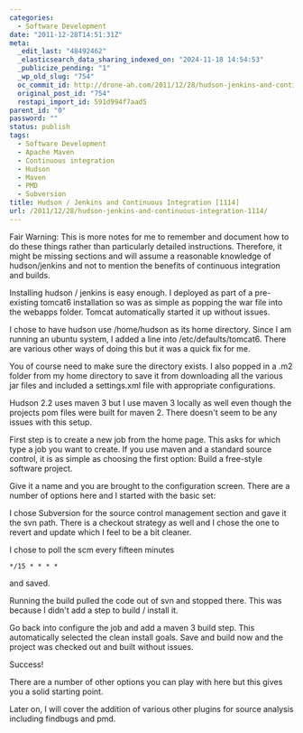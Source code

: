 ```yaml
---
categories:
  - Software Development
date: "2011-12-28T14:51:31Z"
meta:
  _edit_last: "48492462"
  _elasticsearch_data_sharing_indexed_on: "2024-11-18 14:54:53"
  _publicize_pending: "1"
  _wp_old_slug: "754"
  oc_commit_id: http://drone-ah.com/2011/12/28/hudson-jenkins-and-continuous-integration-1114/1325083894
  original_post_id: "754"
  restapi_import_id: 591d994f7aad5
parent_id: "0"
password: ""
status: publish
tags:
  - Software Development
  - Apache Maven
  - Continuous integration
  - Hudson
  - Maven
  - PMD
  - Subversion
title: Hudson / Jenkins and Continuous Integration [1114]
url: /2011/12/28/hudson-jenkins-and-continuous-integration-1114/
---
```


Fair Warning: This is more notes for me to remember and document how to do these
things rather than particularly detailed instructions. Therefore, it might be
missing sections and will assume a reasonable knowledge of hudson/jenkins and
not to mention the benefits of continuous integration and builds.

Installing hudson / jenkins is easy enough. I deployed as part of a pre-existing
tomcat6 installation so was as simple as popping the war file into the webapps
folder. Tomcat automatically started it up without issues.

I chose to have hudson use /home/hudson as its home directory. Since I am
running an ubuntu system, I added a line into /etc/defaults/tomcat6. There are
various other ways of doing this but it was a quick fix for me.

You of course need to make sure the directory exists. I also popped in a .m2
folder from my home directory to save it from downloading all the various jar
files and included a settings.xml file with appropriate configurations.

Hudson 2.2 uses maven 3 but I use maven 3 locally as well even though the
projects pom files were built for maven 2. There doesn't seem to be any issues
with this setup.

First step is to create a new job from the home page. This asks for which type a
job you want to create. If you use maven and a standard source control, it is as
simple as choosing the first option: Build a free-style software project.

Give it a name and you are brought to the configuration screen. There are a
number of options here and I started with the basic set:

I chose Subversion for the source control management section and gave it the svn
path. There is a checkout strategy as well and I chose the one to revert and
update which I feel to be a bit cleaner.

I chose to poll the scm every fifteen minutes

```cron
*/15 * * * *
```

and saved.

Running the build pulled the code out of svn and stopped there. This was because
I didn't add a step to build / install it.

Go back into configure the job and add a maven 3 build step. This automatically
selected the clean install goals. Save and build now and the project was checked
out and built without issues.

Success!

There are a number of other options you can play with here but this gives you a
solid starting point.

Later on, I will cover the addition of various other plugins for source analysis
including findbugs and pmd.
